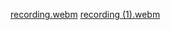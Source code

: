 [recording.webm](https://github.com/user-attachments/assets/f9104adf-139c-4c21-88ee-edffc1581ada)
[recording (1).webm](https://github.com/user-attachments/assets/dcdfdb76-01b0-4dd5-a3bb-e31c9b20d371)
